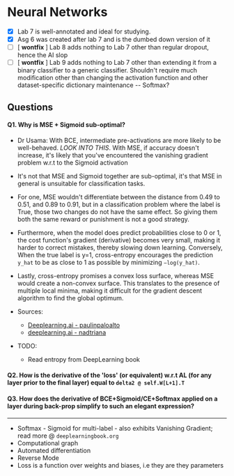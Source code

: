 # Neural Networks

- [x] Lab 7 is well-annotated and ideal for studying.
- [x] Asg 6 was created after lab 7 and is the dumbed down version of it
- [ ] [ **wontfix** ] Lab 8 adds nothing to Lab 7 other than regular dropout, hence the AI slop
- [ ] [ **wontfix** ] Lab 9 adds nothing to Lab 7 other than extending it from a binary classifier to a generic classifier. Shouldn't require much modification other than changing the activation function and other dataset-specific dictionary maintenance -- Softmax?

## Questions

#### Q1. Why is MSE + Sigmoid sub-optimal?

- Dr Usama: With BCE, intermediate pre-activations are more likely to be well-behaved. _LOOK INTO THIS_. With MSE, if accuracy doesn't increase, it's likely that you've encountered the vanishing gradient problem w.r.t to the Sigmoid activation

- It's not that MSE and Sigmoid together are sub-optimal, it's that MSE in general is unsuitable for classification tasks.
- For one, MSE wouldn't differentiate between the distance from 0.49 to 0.51, and 0.89 to 0.91, but in a classification problem where the label is True, those two changes do not have the same effect. So giving them both the same reward or punishment is not a good strategy.
- Furthermore, when the model does predict probabilities close to 0 or 1, the cost function's gradient (derivative) becomes very small, making it harder to correct mistakes, thereby slowing down learning. Conversely, When the true label is y=1, cross-entropy encourages the prediction `y_hat` to be as close to 1 as possible by minimizing `−log(y_hat)`.
- Lastly, cross-entropy promises a convex loss surface, whereas MSE would create a non-convex surface. This translates to the presence of multiple local minima, making it difficult for the gradient descent algorithm to find the global optimum.
- Sources:
    - [Deeplearning.ai - paulinpaloalto](https://community.deeplearning.ai/t/mse-cost-function/23349/2)
    - [deeplearning.ai - nadtriana](https://community.deeplearning.ai/t/use-of-squared-error-with-sigmoid-and-applying-gradient-descent/700239/2)
- TODO:
    - Read entropy from DeepLearning book

#### Q2. How is the derivative of the 'loss' (or equivalent) w.r.t AL (for any layer prior to the final layer) equal to `delta2 @ self.W[L+1].T`

#### Q3. How does the derivative of BCE+Sigmoid/CE+Softmax applied on a layer during back-prop simplify to such an elegant expression?

---

- Softmax - Sigmoid for multi-label - also exhibits Vanishing Gradient; read more @ `deeplearningbook.org`
- Computational graph
- Automated differentiation
- Reverse Mode
- Loss is a function over weights and biases, i.e they are they parameters
